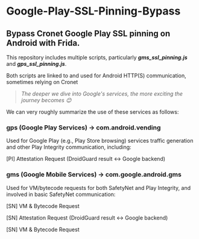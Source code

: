 # Google-Play-SSL-Pinning-Bypass

## Bypass Cronet Google Play SSL pinning on Android with Frida.

This repository includes multiple scripts, particularly ***gms_ssl_pinning.js*** and ***gps_ssl_pinning.js***.

Both scripts are linked to and used for Android HTTP(S) communication, sometimes relying on Cronet

> *The deeper we dive into Google's services, the more exciting the journey becomes 😊*

We can very roughly summarize the use of these services as follows:



### gps (Google Play Services) → com.android.vending
Used for Google Play (e.g., Play Store browsing) services traffic generation and other Play Integrity communication, including:

[PI] Attestation Request (DroidGuard result ↔ Google backend)


### gms (Google Mobile Services) → com.google.android.gms
Used for VM/bytecode requests for both SafetyNet and Play Integrity, and involved in basic SafetyNet communication:

[SN] VM & Bytecode Request

[SN] Attestation Request (DroidGuard result <-> Google backend)

[SN] VM & Bytecode Request
